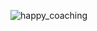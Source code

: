 ![happy_coaching](https://github.com/mhonil/happy_coaching/assets/109990435/d2f1a38f-831b-4389-8c39-07e5210650b9)
